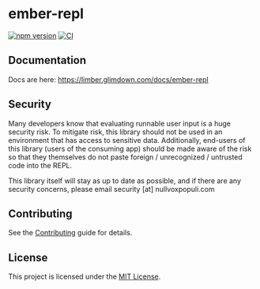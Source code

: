 # ember-repl

[![npm version](https://badge.fury.io/js/ember-repl.svg)](https://badge.fury.io/js/ember-repl)
[![CI](https://github.com/NullVoxPopuli/ember-repl/actions/workflows/ci.yml/badge.svg?branch=main&event=push)](https://github.com/NullVoxPopuli/ember-repl/actions/workflows/ci.yml)

## Documentation

Docs are here: https://limber.glimdown.com/docs/ember-repl

## Security

Many developers know that evaluating runnable user input is a huge security risk.
To mitigate risk, this library should not be used in an environment that has access to
sensitive data. Additionally, end-users of this library (users of the consuming app) should
be made aware of the risk so that they themselves do not paste foreign / unrecognized /
untrusted code into the REPL.

This library itself will stay as up to date as possible, and if there are any security concerns,
please email security [at] nullvoxpopuli.com

## Contributing

See the [Contributing](CONTRIBUTING.md) guide for details.


## License

This project is licensed under the [MIT License](LICENSE.md).
